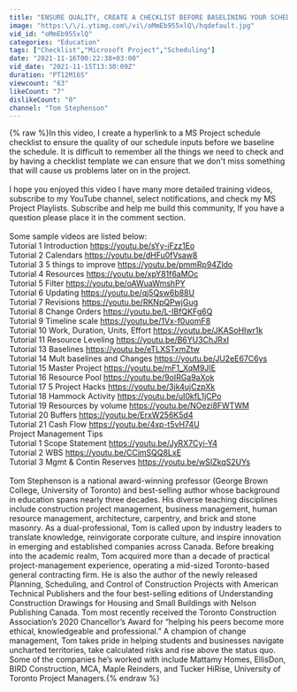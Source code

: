```yaml
---
title: "ENSURE QUALITY, CREATE A CHECKLIST BEFORE BASELINING YOUR SCHEDULE IN MS PROJECT"
image: "https:\/\/i.ytimg.com\/vi\/oMmEb955xlQ\/hqdefault.jpg"
vid_id: "oMmEb955xlQ"
categories: "Education"
tags: ["Checklist","Microsoft Project","Scheduling"]
date: "2021-11-16T00:22:38+03:00"
vid_date: "2021-11-15T13:30:09Z"
duration: "PT12M16S"
viewcount: "63"
likeCount: "7"
dislikeCount: "0"
channel: "Tom Stephenson"
---
```

{% raw %}In this video, I create a hyperlink to a MS Project schedule checklist to ensure the quality of our schedule inputs before we baseline the schedule.   It is difficult to remember all the things we need to check and by having a checklist template we can ensure that we don't miss something that will cause us problems later on in the project.<br /><br />I hope you enjoyed this video I have many more detailed training videos, subscribe to my YouTube channel, select notifications, and check my MS Project Playlists.  Subscribe and help me build this community,  If you have a question please place it in the comment section.<br /><br />Some sample videos are listed below:<br />Tutorial 1 Introduction    <a rel="nofollow" target="blank" href="https://youtu.be/sYy-iFzz1Eo">https://youtu.be/sYy-iFzz1Eo</a><br />Tutorial 2 Calendars     <a rel="nofollow" target="blank" href="https://youtu.be/dHFu0fVsaw8">https://youtu.be/dHFu0fVsaw8</a><br />Tutorial 3 5 things to improve   <a rel="nofollow" target="blank" href="https://youtu.be/pmmRp94Zldo">https://youtu.be/pmmRp94Zldo</a> <br />Tutorial 4 Resources     <a rel="nofollow" target="blank" href="https://youtu.be/xpY81f6aMOc">https://youtu.be/xpY81f6aMOc</a><br />Tutorial 5 Filter      <a rel="nofollow" target="blank" href="https://youtu.be/oAWuaWmshPY">https://youtu.be/oAWuaWmshPY</a><br />Tutorial 6 Updating     <a rel="nofollow" target="blank" href="https://youtu.be/qj5Qsw6b88U">https://youtu.be/qj5Qsw6b88U</a><br />Tutorial 7 Revisions     <a rel="nofollow" target="blank" href="https://youtu.be/RKNpQPwjGug">https://youtu.be/RKNpQPwjGug</a><br />Tutorial 8 Change Orders    <a rel="nofollow" target="blank" href="https://youtu.be/L-IBfQKFg6Q">https://youtu.be/L-IBfQKFg6Q</a><br />Tutorial 9 Timeline scale    <a rel="nofollow" target="blank" href="https://youtu.be/1Vx-f0uomF8">https://youtu.be/1Vx-f0uomF8</a><br />Tutorial 10 Work, Duration, Units, Effort <a rel="nofollow" target="blank" href="https://youtu.be/JKASoHIwr1k">https://youtu.be/JKASoHIwr1k</a><br />Tutorial 11 Resource Leveling    <a rel="nofollow" target="blank" href="https://youtu.be/B6YU3ChJRxI">https://youtu.be/B6YU3ChJRxI</a><br />Tutorial 13 Baselines     <a rel="nofollow" target="blank" href="https://youtu.be/eTLXSTxmZtw">https://youtu.be/eTLXSTxmZtw</a><br />Tutorial 14 Mult baselines and Changes <a rel="nofollow" target="blank" href="https://youtu.be/JU2eE67C6ys">https://youtu.be/JU2eE67C6ys</a> <br />Tutorial 15 Master Project    <a rel="nofollow" target="blank" href="https://youtu.be/mF1_XqM9JIE">https://youtu.be/mF1_XqM9JIE</a><br />Tutorial 16 Resource Pool    <a rel="nofollow" target="blank" href="https://youtu.be/9oIRGa9aXok">https://youtu.be/9oIRGa9aXok</a><br />Tutorial 17 5 Project Hacks             <a rel="nofollow" target="blank" href="https://youtu.be/3jk4ujCzpXk">https://youtu.be/3jk4ujCzpXk</a><br />Tutorial 18 Hammock Activity   <a rel="nofollow" target="blank" href="https://youtu.be/uI0kfL1jCPo">https://youtu.be/uI0kfL1jCPo</a><br />Tutorial 19 Resources by volume  <a rel="nofollow" target="blank" href="https://youtu.be/NOezi8FWTWM">https://youtu.be/NOezi8FWTWM</a><br />Tutorial 20 Buffers     <a rel="nofollow" target="blank" href="https://youtu.be/ErxW256K5d4">https://youtu.be/ErxW256K5d4</a><br />Tutorial 21 Cash Flow     <a rel="nofollow" target="blank" href="https://youtu.be/4xp-t5vH74U">https://youtu.be/4xp-t5vH74U</a><br />Project Management Tips<br />Tutorial 1 Scope Statement   <a rel="nofollow" target="blank" href="https://youtu.be/JyRX7Cyi-Y4">https://youtu.be/JyRX7Cyi-Y4</a><br />Tutorial 2 WBS     <a rel="nofollow" target="blank" href="https://youtu.be/CCimSQQ8LxE">https://youtu.be/CCimSQQ8LxE</a><br />Tutorial 3 Mgmt &amp; Contin Reserves  <a rel="nofollow" target="blank" href="https://youtu.be/wSIZkqS2UYs">https://youtu.be/wSIZkqS2UYs</a><br /><br />Tom Stephenson is a national award-winning professor (George Brown College, University of Toronto) and best-selling author whose background in education spans nearly three decades. His diverse teaching disciplines include construction project management, business management, human resource management, architecture, carpentry, and brick and stone masonry. As a dual-professional, Tom is called upon by industry leaders to translate knowledge, reinvigorate corporate culture, and inspire innovation in emerging and established companies across Canada. Before breaking into the academic realm, Tom acquired more than a decade of practical project-management experience, operating a mid-sized Toronto-based general contracting firm. He is also the author of the newly released Planning, Scheduling, and Control of Construction Projects with American Technical Publishers and the four best-selling editions of Understanding Construction Drawings for Housing and Small Buildings with Nelson Publishing Canada. Tom most recently received the Toronto Construction Association’s 2020 Chancellor’s Award for “helping his peers become more ethical, knowledgeable and professional.” A champion of change management, Tom takes pride in helping students and businesses navigate uncharted territories, take calculated risks and rise above the status quo. Some of the companies he’s worked with include Mattamy Homes, EllisDon, BIRD Construction, MCA, Maple Reinders, and Tucker HiRise, University of Toronto Project Managers.{% endraw %}
